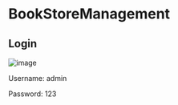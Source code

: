 # BookStoreManagement

## Login 

![image](https://user-images.githubusercontent.com/66797373/170839360-53a59a3c-bf8e-4042-94f6-d88504d86df2.png)

Username: admin

Password: 123
